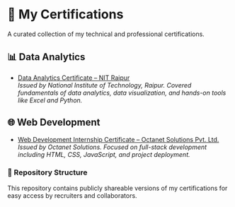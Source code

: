 # 📜 My Certifications

A curated collection of my technical and professional certifications.


## 📊 Data Analytics

- [Data Analytics Certificate – NIT Raipur](https://github.com/MrunalNair/Certificates/blob/main/certificate-ML.pdf)  
  *Issued by National Institute of Technology, Raipur. Covered fundamentals of data analytics, data visualization, and hands-on tools like Excel and Python.*


## 🌐 Web Development

- [Web Development Internship Certificate – Octanet Solutions Pvt. Ltd.](https://github.com/MrunalNair/Certificates/blob/main/certificate-%20Octanet.pdf)  
  *Issued by Octanet Solutions. Focused on full-stack development including HTML, CSS, JavaScript, and project deployment.*


### 📁 Repository Structure

This repository contains publicly shareable versions of my certifications for easy access by recruiters and collaborators.
